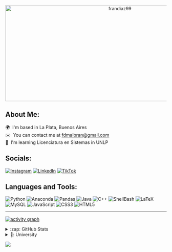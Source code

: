 
<!-- <p align="center">
<img alt="loficity" width="600px" src="https://github.com/HyunCafe/HyunCafe/raw/main/assests/loficity.gif"</img>
</p> -->

<p align="center">
  <img src="https://socialify.git.ci/frandiaz99/frandiaz99/image?description=1&descriptionEditable=Bachelor%27s%20student%20in%20Systems%20Engineering%20at%20the%20National%20University%20of%20La%20Plata&font=Jost&owner=1&pattern=Circuit%20Board&theme=Dark" alt="frandiaz99" width="700" height="300" />
</p>

## About Me:
🌍  I'm based in La Plata, Buenos Aires<br>✉️  You can contact me at [fdmalbran@gmail.com](mailto:fdmalbran@gmail.com)<br>🧠  I'm learning Licenciatura en Sistemas in UNLP


## Socials:
[![Instagram](https://img.shields.io/badge/Instagram-%23E4405F.svg?style=for-the-badge&logo=Instagram&logoColor=white)](https://instagram.com/frandiazmalbran) [![LinkedIn](https://img.shields.io/badge/LinkedIn-%230077B5.svg?style=for-the-badge&logo=linkedin&logoColor=white)](https://linkedin.com/in/francisco-diaz-308b631a1) [![TikTok](https://img.shields.io/badge/TikTok-%23000000.svg?style=for-the-badge&logo=TikTok&logoColor=white)](https://tiktok.com/@frandiax99) 

## Languages and Tools:
![Python](https://img.shields.io/badge/python-3670A0?style=for-the-badge&logo=python&logoColor=ffdd54) ![Anaconda](https://img.shields.io/badge/Anaconda-%2344A833.svg?style=for-the-badge&logo=anaconda&logoColor=white) ![Pandas](https://img.shields.io/badge/pandas-%23150458.svg?style=for-the-badge&logo=pandas&logoColor=white) ![Java](https://img.shields.io/badge/java-%23ED8B00.svg?style=for-the-badge&logo=openjdk&logoColor=white) ![C++](https://img.shields.io/badge/c++-%2300599C.svg?style=for-the-badge&logo=c%2B%2B&logoColor=white) ![ShellBash](https://img.shields.io/badge/Shell-Bash?style=for-the-badge&logo=gnu-bash&logoColor=black)  ![LaTeX](https://img.shields.io/badge/latex-%23008080.svg?style=for-the-badge&logo=latex&logoColor=white)  ![MySQL](https://img.shields.io/badge/mysql-%2300000f.svg?style=for-the-badge&logo=mysql&logoColor=white) ![JavaScript](https://img.shields.io/badge/javascript-%23323330.svg?style=for-the-badge&logo=javascript&logoColor=%23F7DF1E) ![CSS3](https://img.shields.io/badge/css3-%231572B6.svg?style=for-the-badge&logo=css3&logoColor=white)  ![HTML5](https://img.shields.io/badge/html5-%23E34F26.svg?style=for-the-badge&logo=html5&logoColor=white)

--- 
[![activity graph](https://github-readme-activity-graph.vercel.app/graph?username=frandiaz99&theme=high-contrast)](https://github.com/frandiaz99/github-readme-activity-graph)

<details>
  <summary>:zap: GitHub Stats</summary>
  
<div align="center">
  <a href="https://github.com/frandiaz99/github-readme-stats">
    <img align="center" src="https://github-readme-stats.vercel.app/api?username=frandiaz99&show_icons=true&theme=dark&hide_border=true" alt="FranDiaz's github stats" height="195px" />
  </a>
  <a href="https://github.com/frandiaz99/github-readme-stats">
    <img align="center" src="https://github-readme-stats.vercel.app/api/top-langs/?username=frandiaz99&layout=compact&theme=dark&hide_border=true" height="195px" />
  </a>
</div>



</details>

<details>
  <summary>📘: University</summary>

<div align="center" style="margin: 20px;">
  <a href="https://github.com/frandiaz99/AlgoritmosYEstructurasDeDatos" style="margin-right: 20px;"><img width="278" src="https://denvercoder1-github-readme-stats.vercel.app/api/pin/?username=frandiaz99&repo=AlgoritmosYEstructurasDeDatos&theme=react&bg_color=1F222E&title_color=FFFFFF&icon_color=F8D866&hide_border=true&show_icons=false" alt="Algoritmos y Estructuras de Datos"></a> <a href="https://github.com/frandiaz99/Dise-oDeBaseDeDatos" style="margin-right: 20px;"><img width="278" src="https://denvercoder1-github-readme-stats.vercel.app/api/pin/?username=frandiaz99&repo=Dise-oDeBaseDeDatos&theme=react&bg_color=1F222E&title_color=FFFFFF&icon_color=F8D866&hide_border=true&show_icons=false" alt="Diseño de Base de Datos"></a> <a href="https://github.com/frandiaz99/FOD" style="margin-right: 20px;"><img width="278" src="https://denvercoder1-github-readme-stats.vercel.app/api/pin/?username=frandiaz99&repo=FOD&theme=react&bg_color=1F222E&title_color=FFFFFF&icon_color=F8D866&hide_border=true&show_icons=false" alt="FOD"></a>

  <br>

  <a href="https://github.com/frandiaz99/IngenieriaDeSoftware1" style="margin-right: 20px;"><img width="278" src="https://denvercoder1-github-readme-stats.vercel.app/api/pin/?username=frandiaz99&repo=IngenieriaDeSoftware1&theme=react&bg_color=1F222E&title_color=FFFFFF&icon_color=F8D866&hide_border=true&show_icons=false" alt="Ingeniería de Software 1"></a> <a href="https://github.com/frandiaz99/IntroduccionASistemasOperativos" style="margin-right: 20px;"><img width="278" src="https://denvercoder1-github-readme-stats.vercel.app/api/pin/?username=frandiaz99&repo=IntroduccionASistemasOperativos&theme=react&bg_color=1F222E&title_color=FFFFFF&icon_color=F8D866&hide_border=true&show_icons=false" alt="Introducción a Sistemas Operativos"></a> <a href="https://github.com/frandiaz99/ProgramacionOrientadaAObjetos1"><img width="278" src="https://denvercoder1-github-readme-stats.vercel.app/api/pin/?username=frandiaz99&repo=ProgramacionOrientadaAObjetos1&theme=react&bg_color=1F222E&title_color=FFFFFF&icon_color=F8D866&hide_border=true&show_icons=false" alt="Programación Orientada a Objetos 1"></a>
</div>

  
</details>

[![](https://visitcount.itsvg.in/api?id=frandiaz99&icon=5&color=12)](https://visitcount.itsvg.in)


<!-- Proudly created with GPRM ( https://gprm.itsvg.in ) -->






